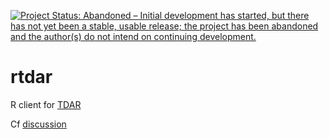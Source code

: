 [![Project Status: Abandoned – Initial development has started, but there has not yet been a stable, usable release; the project has been abandoned and the author(s) do not intend on continuing development.](http://www.repostatus.org/badges/latest/abandoned.svg)](http://www.repostatus.org/#abandoned)

rtdar
=====

R client for [TDAR](http://www.tdar.org/)

Cf [discussion](https://github.com/ropensci/archeology/issues/8)
